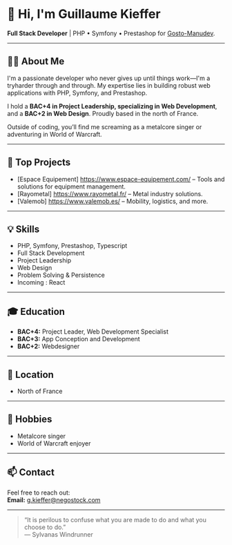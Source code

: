 # 👋 Hi, I'm Guillaume Kieffer

**Full Stack Developer** | PHP • Symfony • Prestashop for [Gosto-Manudev](https://github.com/Gosto-Manudev).

---

## 🧑‍💻 About Me

I'm a passionate developer who never gives up until things work—I'm a tryharder through and through. My expertise lies in building robust web applications with PHP, Symfony, and Prestashop.

I hold a **BAC+4 in Project Leadership, specializing in Web Development**, and a **BAC+2 in Web Design**. Proudly based in the north of France.

Outside of coding, you’ll find me screaming as a metalcore singer or adventuring in World of Warcraft.

---

## 🚀 Top Projects
- [Espace Equipement] https://www.espace-equipement.com/ – Tools and solutions for equipment management.
- [Rayometal] https://www.rayometal.fr/ – Metal industry solutions.
- [Valemob] https://www.valemob.es/ – Mobility, logistics, and more.
---

## 💡 Skills

- PHP, Symfony, Prestashop, Typescript
- Full Stack Development
- Project Leadership
- Web Design
- Problem Solving & Persistence
- Incoming : React

---

## 🎓 Education

- **BAC+4:** Project Leader, Web Development Specialist
- **BAC+3:** App Conception and Development
- **BAC+2:** Webdesigner

---

## 📍 Location

- North of France

---

## 🎤 Hobbies

- Metalcore singer
- World of Warcraft enjoyer

---

## 📫 Contact

Feel free to reach out:  
**Email:** g.kieffer@negostock.com

---

> “It is perilous to confuse what you are made to do and what you choose to do.”  
> — Sylvanas Windrunner
